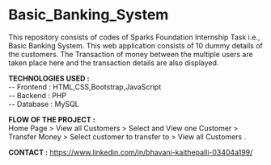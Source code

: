 # Basic_Banking_System
This repository consists of codes of Sparks Foundation Internship Task i.e., Basic Banking System.
This web application consists of 10 dummy details of the customers. The Transaction of money between the multiple users are taken place here and the transaction details are also displayed.

<b>TECHNOLOGIES USED :</b> <br>
-- Frontend : HTML,CSS,Bootstrap,JavaScript <br>
-- Backend  : PHP <br>
-- Database : MySQL

<b>FLOW OF THE PROJECT :</b> <br>
Home Page > View all Customers > Select and View one 
Customer > Transfer Money > Select customer to transfer to > 
View all Customers . 

<b>CONTACT :</b> https://www.linkedin.com/in/bhavani-kaithepalli-03404a199/
